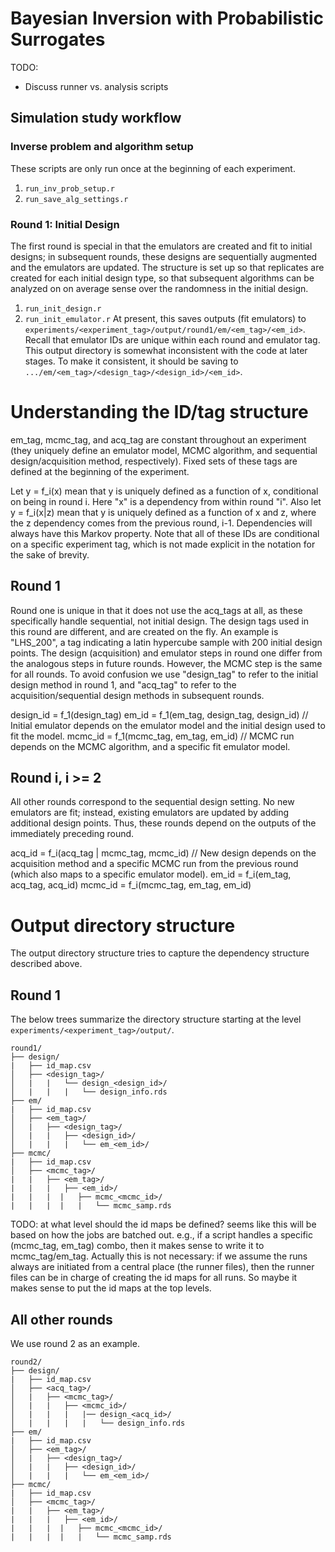 # Bayesian Inversion with Probabilistic Surrogates

TODO:
- Discuss runner vs. analysis scripts

## Simulation study workflow

### Inverse problem and algorithm setup
These scripts are only run once at the beginning of each experiment.
1. `run_inv_prob_setup.r`
2. `run_save_alg_settings.r`

### Round 1: Initial Design
The first round is special in that the emulators are created and fit to 
initial designs; in subsequent rounds, these designs are sequentially 
augmented and the emulators are updated. The structure is set up so that 
replicates are created for each initial design type, so that subsequent 
algorithms can be analyzed on on average sense over the randomness in the
initial design.

1. `run_init_design.r`
2. `run_init_emulator.r`
At present, this saves outputs (fit emulators) to 
`experiments/<experiment_tag>/output/round1/em/<em_tag>/<em_id>`. Recall that 
emulator IDs are unique within each round and emulator tag. This output 
directory is somewhat inconsistent with the code at later stages. To make it 
consistent, it should be saving to `.../em/<em_tag>/<design_tag>/<design_id>/<em_id>`.


# Understanding the ID/tag structure

em_tag, mcmc_tag, and acq_tag are constant throughout an experiment (they
uniquely define an emulator model, MCMC algorithm, and sequential design/acquisition 
method, respectively). Fixed sets of these tags are defined at the beginning 
of the experiment. 

Let y = f_i(x) mean that y is uniquely defined as a function of x, conditional 
on being in round i. Here "x" is a dependency from within round "i". Also let 
y = f_i(x|z) mean that y is uniquely defined as a function of x and z, where
the z dependency comes from the previous round, i-1. Dependencies will always
have this Markov property. Note that all of these IDs are conditional on 
a specific experiment tag, which is not made explicit in the notation
for the sake of brevity.

## Round 1
Round one is unique in that it does not use the acq_tags at all, as these 
specifically handle sequential, not initial design. The design tags used
in this round are different, and are created on the fly. An example is 
"LHS_200", a tag indicating a latin hypercube sample with 200 initial design
points. The design (acquisition) and emulator steps in round one differ from 
the analogous steps in future rounds. However, the MCMC step is the same 
for all rounds. To avoid confusion we use "design_tag" to refer to the initial
design method in round 1, and "acq_tag" to refer to the acquisition/sequential
design methods in subsequent rounds.

design_id = f_1(design_tag)
em_id = f_1(em_tag, design_tag, design_id) // Initial emulator depends on the emulator model and the initial design used to fit the model.
mcmc_id = f_1(mcmc_tag, em_tag, em_id)     // MCMC run depends on the MCMC algorithm, and a specific fit emulator model.

## Round i, i >= 2
All other rounds correspond to the sequential design setting. No new emulators 
are fit; instead, existing emulators are updated by adding additional 
design points. Thus, these rounds depend on the outputs of the immediately 
preceding round.

acq_id = f_i(acq_tag | mcmc_tag, mcmc_id) // New design depends on the acquisition method and a specific MCMC run from the previous round (which also maps to a specific emulator model).
em_id = f_i(em_tag, acq_tag, acq_id)
mcmc_id = f_i(mcmc_tag, em_tag, em_id)

# Output directory structure
The output directory structure tries to capture the dependency structure
described above.

## Round 1
The below trees summarize the directory structure starting at the level 
`experiments/<experiment_tag>/output/`.

```
round1/
├── design/
|   ├── id_map.csv
│   ├── <design_tag>/
│   |   |   └── design_<design_id>/
│   |   |   |   └── design_info.rds
├── em/
|   ├── id_map.csv
│   ├── <em_tag>/
│   |   ├── <design_tag>/
│   |   |   ├── <design_id>/
│   |   |   |   └── em_<em_id>/
├── mcmc/
|   ├── id_map.csv
│   ├── <mcmc_tag>/
|   |   ├── <em_tag>/
|   |   |   ├── <em_id>/
|   |   |  |   ├── mcmc_<mcmc_id>/
|   |   |  |   |   └── mcmc_samp.rds
```

TODO: at what level should the id maps be defined? seems like this will be
based on how the jobs are batched out. e.g., if a script handles a specific
(mcmc_tag, em_tag) combo, then it makes sense to write it to mcmc_tag/em_tag.
Actually this is not necessary: if we assume the runs always are initiated 
from a central place (the runner files), then the runner files can be in
charge of creating the id maps for all runs. So maybe it makes sense to put
the id maps at the top levels.

## All other rounds
We use round 2 as an example.

```
round2/
├── design/
|   ├── id_map.csv
│   ├── <acq_tag>/
│   |   ├── <mcmc_tag>/
│   |   |   ├── <mcmc_id>/
│   |   |   |   |── design_<acq_id>/
│   |   |   |   |   └── design_info.rds
├── em/
|   ├── id_map.csv
│   ├── <em_tag>/
│   |   ├── <design_tag>/
│   |   |   ├── <design_id>/
│   |   |   |   └── em_<em_id>/
├── mcmc/
|   ├── id_map.csv
│   ├── <mcmc_tag>/
|   |   ├── <em_tag>/
|   |   |   ├── <em_id>/
|   |   |  |   ├── mcmc_<mcmc_id>/
|   |   |  |   |   └── mcmc_samp.rds
```










